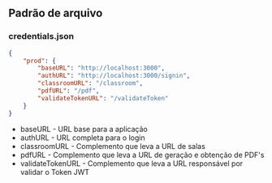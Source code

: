 ## Padrão de arquivo
### credentials.json

```json
{
	"prod": {
		"baseURL": "http://localhost:3000",
		"authURL": "http://localhost:3000/signin",
		"classroomURL": "/classroom", 
		"pdfURL": "/pdf",
		"validateTokenURL": "/validateToken"
	}
}
```

- baseURL - URL base para a aplicação 
- authURL - URL completa para o login
- classroomURL - Complemento que leva a URL de salas
- pdfURL - Complemento que leva a URL de geração e obtenção de PDF's
- validateTokenURL - Complemento que leva a URL responsável por validar o Token JWT
